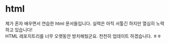 # html
제가 혼자 배우면서 연습한 html 문서들입니다. 실력은 아직 서툴긴 하지만 열심히 노력하고 있습니다!
<br>HTML 레포지트리를 너무 오랫동안 방치해뒀군요. 천천히 업데이트 하겠습니다. ㅎㅎ</br>
